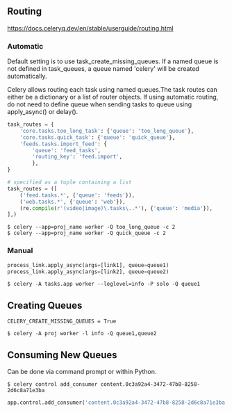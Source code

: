 ## Routing

https://docs.celeryq.dev/en/stable/userguide/routing.html

### Automatic

Default setting is to use task_create_missing_queues. If a named queue is not defined in task_queues, a queue named 'celery' will be created automatically.

Celery allows routing each task using named queues.The task routes can either be a dictionary or a list of router objects. If using automatic routing, do not need to define queue when sending tasks to queue using apply_async() or delay().

```py
task_routes = {
    'core.tasks.too_long_task': {'queue': 'too_long_queue'},
    'core.tasks.quick_task': {'queue': 'quick_queue'},
    'feeds.tasks.import_feed': {
        'queue': 'feed_tasks',
        'routing_key': 'feed.import',
        },
}

# specified as a tuple containing a list
task_routes = ([
    ('feed.tasks.*', {'queue': 'feeds'}),
    ('web.tasks.*', {'queue': 'web'}),
    (re.compile(r'(video|image)\.tasks\..*'), {'queue': 'media'}),
],)
```

```console
$ celery --app=proj_name worker -Q too_long_queue -c 2
$ celery --app=proj_name worker -Q quick_queue -c 2
```

### Manual

```py
process_link.apply_async(args=[link1], queue=queue1)
process_link.apply_async(args=[link2], queue=queue2)
```

```console
$ celery -A tasks.app worker --loglevel=info -P solo -Q queue1
```

## Creating Queues

```
CELERY_CREATE_MISSING_QUEUES = True
```

```console
$ celery -A proj worker -l info -Q queue1,queue2
```

## Consuming New Queues

Can be done via command prompt or within Python.

```console
$ celery control add_consumer content.0c3a92a4-3472-47b8-8258-2d6c8a71e3ba
```

```py
app.control.add_consumer('content.0c3a92a4-3472-47b8-8258-2d6c8a71e3ba', reply=True)
```
